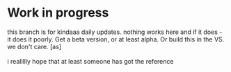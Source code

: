 # Work in progress 
this branch is for kindaaa daily updates. nothing works here and if it does - it does it poorly. Get a beta version, or at least alpha. Or build this in the VS. we don't care. [as]
<br>
<br>
i reallllly hope that at least someone has got the reference

